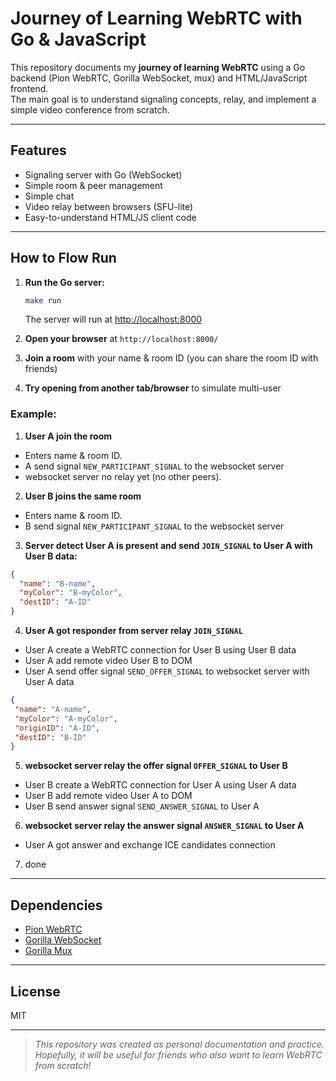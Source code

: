 # Journey of Learning WebRTC with Go & JavaScript

This repository documents my **journey of learning WebRTC** using a Go backend (Pion WebRTC, Gorilla WebSocket, mux) and HTML/JavaScript frontend.  
The main goal is to understand signaling concepts, relay, and implement a simple video conference from scratch.

---

## Features

- Signaling server with Go (WebSocket)
- Simple room & peer management
- Simple chat
- Video relay between browsers (SFU-lite)
- Easy-to-understand HTML/JS client code

---
## How to Flow Run

1. **Run the Go server:**
   ```sh
   make run
   ```
   The server will run at [http://localhost:8000](http://localhost:8000)

2. **Open your browser** at `http://localhost:8000/`
3. **Join a room** with your name & room ID (you can share the room ID with friends)
4. **Try opening from another tab/browser** to simulate multi-user

### Example:
  1. **User A join the room**
  - Enters name & room ID.
  - A send signal `NEW_PARTICIPANT_SIGNAL` to the websocket server
  - websocket server no relay yet (no other peers).
  
  2. **User B joins the same room**
  - Enters name & room ID.
  - B send signal `NEW_PARTICIPANT_SIGNAL` to the websocket server

  3. **Server detect User A is present and send `JOIN_SIGNAL` to User A with User B data:**
  ```json
  {
    "name": "B-name",
    "myColor": "B-myColor",
    "destID": "A-ID"
  }
  ```
  
  4. **User A got responder from server relay `JOIN_SIGNAL`**
  - User A create a WebRTC connection for User B using User B data
  - User A add remote video User B to DOM
  - User A send offer signal `SEND_OFFER_SIGNAL` to websocket server with User A data
   ```json
  {
    "name": "A-name",
    "myColor": "A-myColor",
    "originID": "A-ID",
    "destID": "B-ID"
  }
  ```

  5. **websocket server relay the offer signal `OFFER_SIGNAL` to User B**
  - User B create a WebRTC connection for User A using User A data
  - User B add remote video User A to DOM
  - User B send answer signal `SEND_ANSWER_SIGNAL` to User A

  6. **websocket server relay the answer signal `ANSWER_SIGNAL` to User A**
  - User A got answer and exchange ICE candidates connection

  7. done

---

## Dependencies

- [Pion WebRTC](https://github.com/pion/webrtc)
- [Gorilla WebSocket](https://github.com/gorilla/websocket)
- [Gorilla Mux](https://github.com/gorilla/mux)

---

## License

MIT

---

> _This repository was created as personal documentation and practice.  
> Hopefully, it will be useful for friends who also want to learn WebRTC from scratch!_